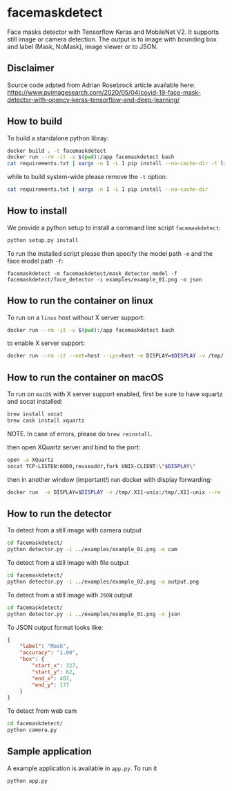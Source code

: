 # facemaskdetect
Face masks detector with Tensorflow Keras and MobileNet V2. It supports still image or camera detection. The output is to image with bounding box and label (Mask, NoMask), image viewer or to JSON.

## Disclaimer
Source code adpted from Adrian Rosebrock article available here:
https://www.pyimagesearch.com/2020/05/04/covid-19-face-mask-detector-with-opencv-keras-tensorflow-and-deep-learning/

## How to build
To build a standalone python libray:

```bash
docker build . -t facemaskdetect
docker run --rm -it -v $(pwd):/app facemaskdetect bash
cat requirements.txt | xargs -n 1 -L 1 pip install --no-cache-dir -t lib/modules
```

while to build system-wide please remove the `-t` option:

```bash
cat requirements.txt | xargs -n 1 -L 1 pip install --no-cache-dir
```

## How to install
We provide a python setup to install a command line script `facemaskdetect`:

```bash
python setup.py install
```

To run the installed script please then specify the model path `-m` and the face model path `-f`:

```
facemaskdetect -m facemaskdetect/mask_detector.model -f facemaskdetect/face_detector -i examples/example_01.png -o json
```

## How to run the container on linux
To run on a `linux` host without X server support:
```bash
docker run --rm -it -v $(pwd):/app facemaskdetect bash
```

to enable X server support:

```bash
docker run --rm -it --net=host --ipc=host -e DISPLAY=$DISPLAY -v /tmp/.X11-unix:/tmp/.X11-unix --env="QT_X11_NO_MITSHM=1" -v $(pwd):/app facemaskdetect bash
```

## How to run the container on macOS
To run on `macOS` with X server support enabled, first be sure to have xquartz and socat installed:

```bash
brew install socat
brew cask install xquartz
```
NOTE. In case of errors, please do `brew reinstall`.

then open XQuartz server and bind to the port:
```bash
open -a XQuartz
socat TCP-LISTEN:6000,reuseaddr,fork UNIX-CLIENT:\"$DISPLAY\"
```

then in another window (important!) run docker with display forwarding:

```bash
docker run  -e DISPLAY=$DISPLAY -v /tmp/.X11-unix:/tmp/.X11-unix --rm -it -v $(pwd):/app facemaskdetect bash
```

## How to run the detector
To detect from a still image with camera output
```bash
cd facemaskdetect/
python detector.py -i ../examples/example_01.png -o cam
```

To detect from a still image with file output
```bash
cd facemaskdetect/
python detector.py -i ../examples/example_02.png -o output.png
```

To detect from a still image with `JSON` output
```bash
cd facemaskdetect/
python detector.py -i ../examples/example_01.png -o json
```

To JSON output format looks like:

```json
{
    "label": "Mask",
    "accuracy": "1.00",
    "box": {
        "start_x": 327,
        "start_y": 62,
        "end_x": 402,
        "end_y": 177
    }
}
```

To detect from web cam
```bash
cd facemaskdetect/
python camera.py 
```

## Sample application
A example application is available in `app.py`. To run it

```bash
python app.py
```
